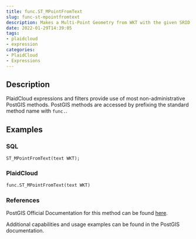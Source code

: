 ```yaml
---
title: func.ST_MPointFromText
slug: func-st-mpointfromtext
description: Makes a Multi-Point Geometry from WKT with the given SRID
date: 2022-01-29T14:39:05
tags:
- plaidcloud
- expression
categories:
- PlaidCloud
- Expressions
---
```



## Description


PlaidCloud expressions and filters provide use of most non-administrative PostGIS methods. PostGIS methods are accessed by prefixing the standard method name with `func.`.



## Examples


### SQL



```
ST_MPointFromText(text WKT);
```


### PlaidCloud



```python
func.ST_MPointFromText(text WKT)
```


### References


PostGIS Official Documentation for this method can be found [here](https://postgis.net/docs/manual-3.1/ST_MPointFromText.html).



Additional capabilities and usage examples can be found in the PostGIS documentation.


